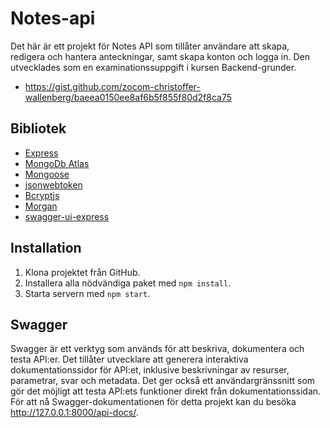# Notes-api

Det här är ett projekt för Notes API som tillåter användare att skapa, redigera och hantera anteckningar, samt skapa konton och logga in. Den utvecklades som en examinationssuppgift i kursen Backend-grunder.

- https://gist.github.com/zocom-christoffer-wallenberg/baeea0150ee8af6b5f855f80d2f8ca75

## Bibliotek

- [Express](https://expressjs.com/)
- [MongoDb Atlas](https://www.mongodb.com/)
- [Mongoose](https://mongoosejs.com/)
- [jsonwebtoken](https://github.com/auth0/node-jsonwebtoken)
- [Bcryptjs](https://github.com/dcodeIO/bcrypt.js)
- [Morgan](https://github.com/expressjs/morgan)
- [swagger-ui-express](https://github.com/scottie1984/swagger-ui-express)

## Installation

1. Klona projektet från GitHub.
2. Installera alla nödvändiga paket med `npm install`.
3. Starta servern med `npm start`.

## Swagger

Swagger är ett verktyg som används för att beskriva, dokumentera och testa API:er. Det tillåter utvecklare att generera interaktiva dokumentationssidor för API:et, inklusive beskrivningar av resurser, parametrar, svar och metadata. Det ger också ett användargränssnitt som gör det möjligt att testa API:ets funktioner direkt från dokumentationssidan. För att nå Swagger-dokumentationen för detta projekt kan du besöka http://127.0.0.1:8000/api-docs/.
